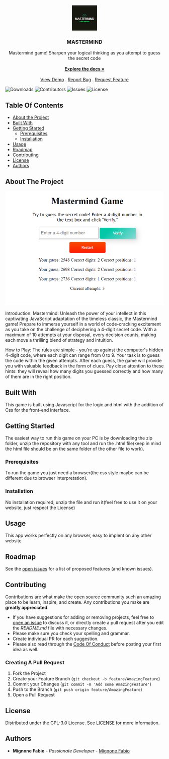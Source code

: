 <br/>
<p align="center">
  <a href="https://github.com/Fabio-Mignone/MASTERMIND">
    <img src="images/Logo.png" alt="Logo" width="80" height="80">
  </a>

  <h3 align="center">MASTERMIND</h3>

  <p align="center">
    Mastermind game! Sharpen your logical thinking as you attempt to guess the secret code
    <br/>
    <br/>
    <a href="https://github.com/Fabio-Mignone/MASTERMIND"><strong>Explore the docs »</strong></a>
    <br/>
    <br/>
    <a href="https://github.com/Fabio-Mignone/MASTERMIND">View Demo</a>
    .
    <a href="https://github.com/Fabio-Mignone/MASTERMIND/issues">Report Bug</a>
    .
    <a href="https://github.com/Fabio-Mignone/MASTERMIND/issues">Request Feature</a>
  </p>
</p>

![Downloads](https://img.shields.io/github/downloads/Fabio-Mignone/MASTERMIND/total) ![Contributors](https://img.shields.io/github/contributors/Fabio-Mignone/MASTERMIND?color=dark-green) ![Issues](https://img.shields.io/github/issues/Fabio-Mignone/MASTERMIND) ![License](https://img.shields.io/github/license/Fabio-Mignone/MASTERMIND) 

## Table Of Contents

* [About the Project](#about-the-project)
* [Built With](#built-with)
* [Getting Started](#getting-started)
  * [Prerequisites](#prerequisites)
  * [Installation](#installation)
* [Usage](#usage)
* [Roadmap](#roadmap)
* [Contributing](#contributing)
* [License](#license)
* [Authors](#authors)

## About The Project

![Screen Shot](images/Demo.png)

Introduction:
Mastermind: Unleash the power of your intellect in this captivating JavaScript adaptation of the timeless classic, the Mastermind game! Prepare to immerse yourself in a world of code-cracking excitement as you take on the challenge of deciphering a 4-digit secret code. With a maximum of 10 attempts at your disposal, every decision counts, making each move a thrilling blend of strategy and intuition.

How to Play:
The rules are simple - you're up against the computer's hidden 4-digit code, where each digit can range from 0 to 9. Your task is to guess the code within the given attempts. After each guess, the game will provide you with valuable feedback in the form of clues. Pay close attention to these hints: they will reveal how many digits you guessed correctly and how many of them are in the right position.

## Built With

This game is built using Javascript for the logic and html with the addition of Css for the front-end interface.

## Getting Started

The easiest way to run this game on your PC is by downloading the zip folder, unzip the repository with any tool and run the .html file(keep in mind the html file should be on the same folder of the other file to work).

### Prerequisites

To run the game you just need a browser(the css style maybe can be different due to browser interpretation).

### Installation

No installation required, unzip the file and run it(feel free to use it on your website, just respect the License)

## Usage

This app works perfectly on any browser, easy to implent on any other website

## Roadmap

See the [open issues](https://github.com/Fabio-Mignone/MASTERMIND/issues) for a list of proposed features (and known issues).

## Contributing

Contributions are what make the open source community such an amazing place to be learn, inspire, and create. Any contributions you make are **greatly appreciated**.
* If you have suggestions for adding or removing projects, feel free to [open an issue](https://github.com/Fabio-Mignone/MASTERMIND/issues/new) to discuss it, or directly create a pull request after you edit the *README.md* file with necessary changes.
* Please make sure you check your spelling and grammar.
* Create individual PR for each suggestion.
* Please also read through the [Code Of Conduct](https://github.com/Fabio-Mignone/MASTERMIND/blob/main/SECURITY.md) before posting your first idea as well.

### Creating A Pull Request

1. Fork the Project
2. Create your Feature Branch (`git checkout -b feature/AmazingFeature`)
3. Commit your Changes (`git commit -m 'Add some AmazingFeature'`)
4. Push to the Branch (`git push origin feature/AmazingFeature`)
5. Open a Pull Request

## License

Distributed under the GPL-3.0 License. See [LICENSE](https://github.com/Fabio-Mignone/MASTERMIND/blob/main/LICENSE) for more information.

## Authors

* **Mignone Fabio** - *Passionate Developer* - [Mignone Fabio](https://github.com/Fabio-Mignone)
